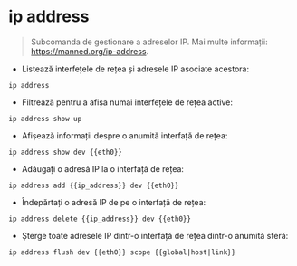 # ip address

> Subcomanda de gestionare a adreselor IP.
> Mai multe informații: <https://manned.org/ip-address>.

- Listează interfețele de rețea și adresele IP asociate acestora:

`ip address`

- Filtrează pentru a afișa numai interfețele de rețea active:

`ip address show up`

- Afișează informații despre o anumită interfață de rețea:

`ip address show dev {{eth0}}`

- Adăugați o adresă IP la o interfață de rețea:

`ip address add {{ip_address}} dev {{eth0}}`

- Îndepărtați o adresă IP de pe o interfață de rețea:

`ip address delete {{ip_address}} dev {{eth0}}`

- Șterge toate adresele IP dintr-o interfață de rețea dintr-o anumită sferă:

`ip address flush dev {{eth0}} scope {{global|host|link}}`
